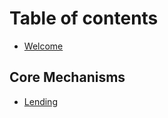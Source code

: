 # Table of contents

* [Welcome](README.md)

## Core Mechanisms

* [Lending](core-mechanisms/lending.md)

